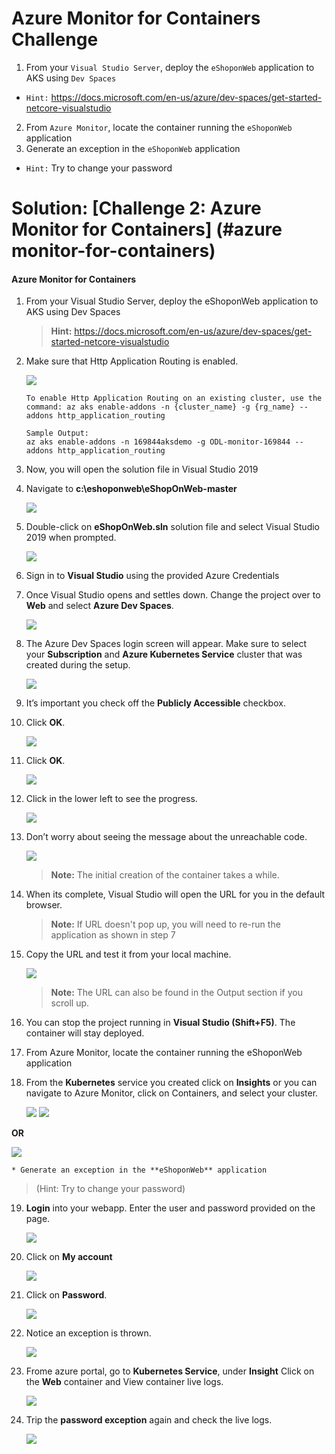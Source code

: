 # Azure Monitor for Containers Challenge

1. From your `Visual Studio Server`, deploy the `eShoponWeb` application to AKS using `Dev Spaces`
  * `Hint:` https://docs.microsoft.com/en-us/azure/dev-spaces/get-started-netcore-visualstudio
2. From `Azure Monitor`, locate the container running the `eShoponWeb` application
3. Generate an exception in the `eShoponWeb` application
  * `Hint:` Try to change your password



# Solution: [Challenge 2: Azure Monitor for Containers] (#azure monitor-for-containers)


#### Azure Monitor for Containers

1. From your Visual Studio Server, deploy the eShoponWeb application to AKS using Dev Spaces

    > **Hint:** https://docs.microsoft.com/en-us/azure/dev-spaces/get-started-netcore-visualstudio

2. Make sure that Http Application Routing is enabled.

    <img src="images/aks01.jpg"/>

    ```   
    To enable Http Application Routing on an existing cluster, use the command: az aks enable-addons -n {cluster_name} -g {rg_name} --addons http_application_routing
    ```

    ```
    Sample Output:
    az aks enable-addons -n 169844aksdemo -g ODL-monitor-169844 --addons http_application_routing
    ```
3. Now, you will open the solution file in Visual Studio 2019


4. Navigate to **c:\eshoponweb\eShopOnWeb-master**

    <img src="images/eshop.jpg"/>

5. Double-click on **eShopOnWeb.sln** solution file and select Visual Studio 2019 when prompted.

    <img src="images/challenge3-step3.png"/>

6. Sign in to **Visual Studio** using the provided Azure Credentials

7. Once Visual Studio opens and settles down. Change the project over to **Web** and select **Azure Dev Spaces**.

    <img src="images/challenge3-step-7.jpg"/>

8. The Azure Dev Spaces login screen will appear. Make sure to select your **Subscription** and **Azure Kubernetes Service** cluster that was created during the setup.

    <img src="images/eshop2.jpg"/>

9. It’s important you check off the **Publicly Accessible** checkbox.

10. Click **OK**.

    <img src="images/eshop1.jpg"/>

11. Click **OK**.

    <img src="images/eshop3.jpg"/>

12. Click in the lower left to see the progress.

    <img src="images/eshop4.jpg"/>

13. Don’t worry about seeing the message about the unreachable code.

    <img src="images/eshop5.jpg"/>

    > **Note:** The initial creation of the container takes a while.

14. When its complete, Visual Studio will open the URL for you in the default browser.


    > **Note:** If URL doesn't pop up, you will need to re-run the application as shown in step 7

15. Copy the URL and test it from your local machine.

    <img src="images/eshop7.jpg"/>

    > **Note:** The URL can also be found in the Output section if you scroll up.

16. You can stop the project running in **Visual Studio (Shift+F5)**. The container will stay deployed.

17. From Azure Monitor, locate the container running the eShoponWeb application

18. From the **Kubernetes** service you created click on **Insights** or you can navigate to Azure Monitor, click on Containers, and select your cluster.

    <img src="images/eshop8.jpg"/>

    <img src="images/eshop9.jpg"/>

  **OR**

   <img src="images/eshop10.jpg"/>

    * Generate an exception in the **eShoponWeb** application

   > (Hint: Try to change your password)


19. **Login** into your webapp. Enter the user and password provided on the page.

    <img src="images/eshop11.jpg"/>

20. Click on **My account**

    <img src="images/eshop12.jpg"/>

21. Click on **Password**.

    <img src="images/eshop13.jpg"/>

22. Notice an exception is thrown.

    <img src="images/eshop14.jpg"/>

23. Frome azure portal, go to **Kubernetes Service**, under **Insight** Click on the **Web** container and View container live logs.

    <img src="images/eshop15.jpg"/>

24. Trip the **password exception** again and check the live logs.

    <img src="images/aks16.jpg"/>
